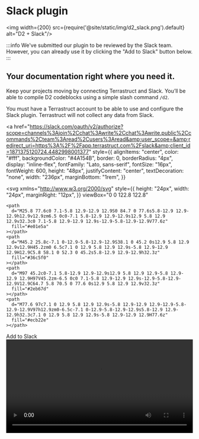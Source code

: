 # Slack plugin
<img width={200} src={require('@site/static/img/d2_slack.png').default} alt="D2 + Slack"/>

:::info
We've submitted our plugin to be reviewed by the Slack team. However, you can already use it by clicking the "Add to Slack" button below.
:::

## Your documentation right where you need it.
Keep your projects moving by connecting Terrastruct and Slack. You’ll be able to compile D2 codeblocks using a simple slash command `/d2`.


You must have a Terrastruct account to be able to use and configure the Slack plugin. Terrastruct will not collect any data from Slack.

<a
  href="https://slack.com/oauth/v2/authorize?scope=channels%3Ajoin%2Cchat%3Awrite%2Cchat%3Awrite.public%2Ccommands%2Cteam%3Aread%2Cusers%3Aread&amp;user_scope=&amp;redirect_uri=https%3A%2F%2Fapp.terrastruct.com%2Fslack&amp;client_id=1871375120724.4482998001377"
  style={{
    alignItems: "center",
    color: "#fff",
    backgroundColor: "#4A154B",
    border: 0,
    borderRadius: "4px",
    display: "inline-flex",
    fontFamily: "Lato, sans-serif",
    fontSize: "16px",
    fontWeight: 600,
    height: "48px",
    justifyContent: "center",
    textDecoration: "none",
    width: "236px",
    marginBottom: "1rem",
  }}
>
  <svg
    xmlns="http://www.w3.org/2000/svg"
    style={{
      height: "24px",
      width: "24px",
      marginRight: "12px",
    }}
    viewBox="0 0 122.8 122.8"
  >
    <path
      d="M25.8 77.6c0 7.1-5.8 12.9-12.9 12.9S0 84.7 0 77.6s5.8-12.9 12.9-12.9h12.9v12.9zm6.5 0c0-7.1 5.8-12.9 12.9-12.9s12.9 5.8 12.9 12.9v32.3c0 7.1-5.8 12.9-12.9 12.9s-12.9-5.8-12.9-12.9V77.6z"
      fill="#e01e5a"
    ></path>
    <path
      d="M45.2 25.8c-7.1 0-12.9-5.8-12.9-12.9S38.1 0 45.2 0s12.9 5.8 12.9 12.9v12.9H45.2zm0 6.5c7.1 0 12.9 5.8 12.9 12.9s-5.8 12.9-12.9 12.9H12.9C5.8 58.1 0 52.3 0 45.2s5.8-12.9 12.9-12.9h32.3z"
      fill="#36c5f0"
    ></path>
    <path
      d="M97 45.2c0-7.1 5.8-12.9 12.9-12.9s12.9 5.8 12.9 12.9-5.8 12.9-12.9 12.9H97V45.2zm-6.5 0c0 7.1-5.8 12.9-12.9 12.9s-12.9-5.8-12.9-12.9V12.9C64.7 5.8 70.5 0 77.6 0s12.9 5.8 12.9 12.9v32.3z"
      fill="#2eb67d"
    ></path>
    <path
      d="M77.6 97c7.1 0 12.9 5.8 12.9 12.9s-5.8 12.9-12.9 12.9-12.9-5.8-12.9-12.9V97h12.9zm0-6.5c-7.1 0-12.9-5.8-12.9-12.9s5.8-12.9 12.9-12.9h32.3c7.1 0 12.9 5.8 12.9 12.9s-5.8 12.9-12.9 12.9H77.6z"
      fill="#ecb22e"
    ></path>
  </svg>
  Add to Slack
</a>

<video controls width="100%">
  <source src={require('@site/static/img/screenshots/slack.mp4').default} type="video/mp4" />
  Your browser does not support the video tag.
</video>
